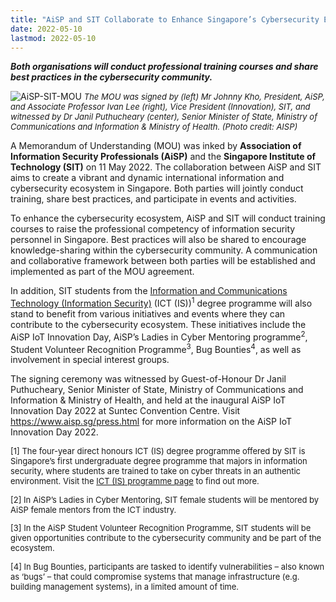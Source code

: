 ```yaml
---
title: "AiSP and SIT Collaborate to Enhance Singapore’s Cybersecurity Ecosystem"
date: 2022-05-10
lastmod: 2022-05-10
---
```


***Both organisations will conduct professional training courses and share best practices in the cybersecurity community.***

![AiSP-SIT-MOU](./aisp-sit-mou.jpg)
*<font size = 2>The MOU was signed by  (left) Mr Johnny Kho, President, AiSP, and Associate Professor Ivan Lee (right), Vice President (Innovation), SIT, and witnessed by Dr Janil Puthucheary (center), Senior Minister of State, Ministry of Communications and Information & Ministry of Health. (Photo credit: AISP)*</font>

A Memorandum of Understanding (MOU) was inked by **Association of Information Security Professionals (AiSP)** and the **Singapore Institute of Technology (SIT)** on 11 May 2022. The collaboration between AiSP and SIT aims to create a vibrant and dynamic international information and cybersecurity ecosystem in Singapore. Both parties will jointly conduct training, share best practices, and participate in events and activities.

To enhance the cybersecurity ecosystem, AiSP and SIT will conduct training courses to raise the professional competency of information security personnel in Singapore. Best practices will also be shared to encourage knowledge-sharing within the cybersecurity community. A communication and collaborative framework between both parties will be established and implemented as part of the MOU agreement.

In addition, SIT students from the [Information and Communications Technology (Information Security)](https://www.singaporetech.edu.sg/undergraduate-programmes/information-and-communications-technology-information-security "ICT(IS)") (ICT (IS))<sup>1</sup> degree programme will also stand to benefit from various initiatives and events where they can contribute to the cybersecurity ecosystem. These initiatives include the AiSP IoT Innovation Day, AiSP’s Ladies in Cyber Mentoring programme<sup>2</sup>, Student Volunteer Recognition Programme<sup>3</sup>, Bug Bounties<sup>4</sup>, as well as involvement in special interest groups.  

The signing ceremony was witnessed by Guest-of-Honour Dr Janil Puthucheary, Senior Minister of State, Ministry of Communications and Information & Ministry of Health, and held at the inaugural AiSP IoT Innovation Day 2022 at Suntec Convention Centre. Visit https://www.aisp.sg/press.html for more information on the AiSP IoT Innovation Day 2022.
 

 

<font size =2>[1] The four-year direct honours ICT (IS) degree programme offered by SIT is Singapore’s first undergraduate degree programme that majors in information security, where students are trained to take on cyber threats in an authentic environment. Visit the [ICT (IS) programme page](https://www.singaporetech.edu.sg/undergraduate-programmes/information-and-communications-technology-information-security "ICT Programme Page") to find out more.

[2] In AiSP’s Ladies in Cyber Mentoring, SIT female students will be mentored by AiSP female mentors from the ICT industry.

[3] In the AiSP Student Volunteer Recognition Programme, SIT students will be given opportunities contribute to the cybersecurity community and be part of the ecosystem.

[4] In Bug Bounties, participants are tasked to identify vulnerabilities – also known as ‘bugs’ – that could compromise systems that manage infrastructure (e.g. building management systems), in a limited amount of time. </font>